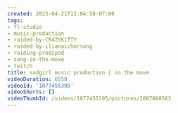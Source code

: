 ```yaml
---
created: 2025-04-21T15:04:58-07:00
tags:
- fl-studio
- music-production
- raided-by-CR4ZYK1TTY
- raided-by-ilianaichorsong
- raiding-prodzpod
- song-in-the-move
- twitch
title: sadgirl music production | in the move
videoDuration: 6558
videoId: '1077455395'
videoShorts: []
videoThumbId: /videos/1077455395/pictures/2007800563
---
```


